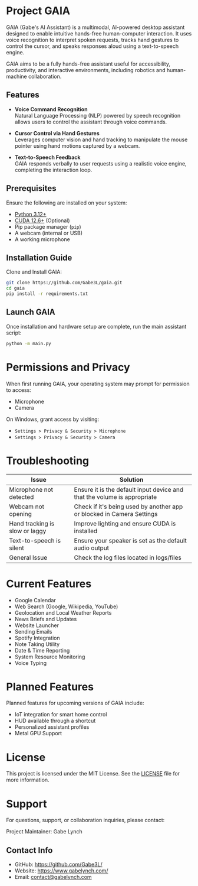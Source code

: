 # Project GAIA

GAIA (Gabe's AI Assistant) is a multimodal, AI-powered desktop assistant designed to enable intuitive hands-free human-computer interaction. It uses voice recognition to interpret spoken requests, tracks hand gestures to control the cursor, and speaks responses aloud using a text-to-speech engine.

GAIA aims to be a fully hands-free assistant useful for accessibility, productivity, and interactive environments, including robotics and human-machine collaboration.

## Features

- **Voice Command Recognition**  
  Natural Language Processing (NLP) powered by speech recognition allows users to control the assistant through voice commands.

- **Cursor Control via Hand Gestures**  
  Leverages computer vision and hand tracking to manipulate the mouse pointer using hand motions captured by a webcam.

- **Text-to-Speech Feedback**  
  GAIA responds verbally to user requests using a realistic voice engine, completing the interaction loop.

## Prerequisites

Ensure the following are installed on your system:

- [Python 3.12+](https://www.python.org/downloads/)
- [CUDA 12.6+](https://developer.nvidia.com/cuda-toolkit-archive/) (Optional)
- Pip package manager (`pip`)
- A webcam (internal or USB)
- A working microphone

## Installation Guide

Clone and Install GAIA:

```bash
git clone https://github.com/Gabe3L/gaia.git
cd gaia
pip install -r requirements.txt
```

## Launch GAIA
Once installation and hardware setup are complete, run the main assistant script:

```bash
python -m main.py
```

# Permissions and Privacy
When first running GAIA, your operating system may prompt for permission to access:

- Microphone
- Camera

On Windows, grant access by visiting:

- ```Settings > Privacy & Security > Microphone```
- ```Settings > Privacy & Security > Camera```

# Troubleshooting

| **Issue**                        | **Solution**                                                                 |
|----------------------------------|------------------------------------------------------------------------------|
| Microphone not detected          | Ensure it is the default input device and that the volume is appropriate     |
| Webcam not opening               | Check if it's being used by another app or blocked in Camera Settings        |
| Hand tracking is slow or laggy   | Improve lighting and ensure CUDA is installed                                |
| Text-to-speech is silent         | Ensure your speaker is set as the default audio output                       |
| General Issue                    | Check the log files located in logs/files                                    |

# Current Features
- Google Calendar
- Web Search (Google, Wikipedia, YouTube)
- Geolocation and Local Weather Reports
- News Briefs and Updates
- Website Launcher
- Sending Emails
- Spotify Integration
- Note Taking Utility
- Date & Time Reporting
- System Resource Monitoring
- Voice Typing

# Planned Features

Planned features for upcoming versions of GAIA include:

- IoT integration for smart home control
- HUD available through a shortcut
- Personalized assistant profiles
- Metal GPU Support

# License
This project is licensed under the MIT License.
See the [LICENSE](LICENSE) file for more information.

# Support
For questions, support, or collaboration inquiries, please contact:

Project Maintainer: Gabe Lynch

## Contact Info
- GitHub: https://github.com/Gabe3L/
- Website: https://www.gabelynch.com/
- Email: contact@gabelynch.com